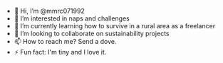 - 👋 Hi, I’m @mmrc071992
- 👀 I’m interested in naps and challenges
- 🌱 I’m currently learning how to survive in a rural area as a freelancer
- 💞️ I’m looking to collaborate on sustainability projects
- 📫 How to reach me? Send a dove.
- ⚡ Fun fact: I'm tiny and I love it.

<!---
mmrc071992/mmrc071992 is a ✨ special ✨ repository because its `README.md` (this file) appears on your GitHub profile.
You can click the Preview link to take a look at your changes.
--->
